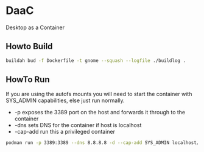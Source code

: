 
# DaaC

Desktop as a Container

## Howto Build

```bash
buildah bud -f Dockerfile -t gnome --squash --logfile ./buildlog .
```

## HowTo Run

If you are using the autofs mounts you will need to start the container with SYS_ADMIN capabilities, else just run normally.

* -p exposes the 3389 port on the host and forwards it through to the container
* -dns sets DNS for the container if host is localhost
* -cap-add run this a privileged container

```bash
podman run -p 3389:3389 --dns 8.8.8.8 -d --cap-add SYS_ADMIN localhost/gnome
```